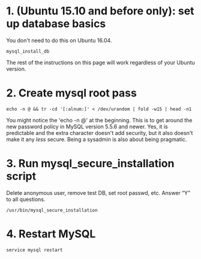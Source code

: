 # 1. (Ubuntu 15.10 and before only): set up database basics

You don't need to do this on Ubuntu 16.04.

    mysql_install_db

The rest of the instructions on this page will work regardless of your Ubuntu version.

# 2. Create mysql root pass

    echo -n @ && tr -cd '[:alnum:]' < /dev/urandom | fold -w15 | head -n1

You might notice the 'echo -n @' at the beginning. This is to get around the new password policy in MySQL version 5.5.6 and newer. Yes, it is predictable and the extra character doesn't add security, but it also doesn't make it any *less* secure. Being a sysadmin is also about being pragmatic.

# 3. Run mysql_secure_installation script

Delete anonymous user, remove test DB, set root passwd, etc. Answer “Y” to all questions.

    /usr/bin/mysql_secure_installation

# 4. Restart MySQL

    service mysql restart


